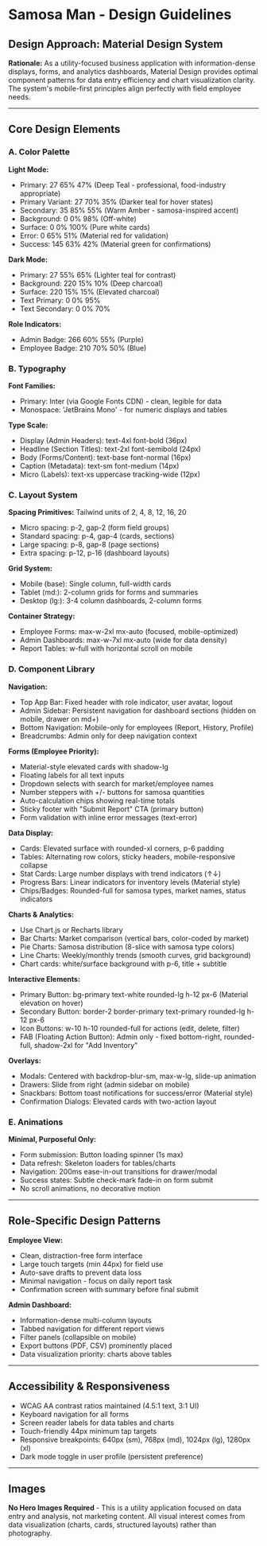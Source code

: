 # Samosa Man - Design Guidelines

## Design Approach: Material Design System
**Rationale:** As a utility-focused business application with information-dense displays, forms, and analytics dashboards, Material Design provides optimal component patterns for data entry efficiency and chart visualization clarity. The system's mobile-first principles align perfectly with field employee needs.

---

## Core Design Elements

### A. Color Palette

**Light Mode:**
- Primary: 27 65% 47% (Deep Teal - professional, food-industry appropriate)
- Primary Variant: 27 70% 35% (Darker teal for hover states)
- Secondary: 35 85% 55% (Warm Amber - samosa-inspired accent)
- Background: 0 0% 98% (Off-white)
- Surface: 0 0% 100% (Pure white cards)
- Error: 0 65% 51% (Material red for validation)
- Success: 145 63% 42% (Material green for confirmations)

**Dark Mode:**
- Primary: 27 55% 65% (Lighter teal for contrast)
- Background: 220 15% 10% (Deep charcoal)
- Surface: 220 15% 15% (Elevated charcoal)
- Text Primary: 0 0% 95%
- Text Secondary: 0 0% 70%

**Role Indicators:**
- Admin Badge: 266 60% 55% (Purple)
- Employee Badge: 210 70% 50% (Blue)

### B. Typography

**Font Families:**
- Primary: Inter (via Google Fonts CDN) - clean, legible for data
- Monospace: 'JetBrains Mono' - for numeric displays and tables

**Type Scale:**
- Display (Admin Headers): text-4xl font-bold (36px)
- Headline (Section Titles): text-2xl font-semibold (24px)
- Body (Forms/Content): text-base font-normal (16px)
- Caption (Metadata): text-sm font-medium (14px)
- Micro (Labels): text-xs uppercase tracking-wide (12px)

### C. Layout System

**Spacing Primitives:** Tailwind units of 2, 4, 8, 12, 16, 20
- Micro spacing: p-2, gap-2 (form field groups)
- Standard spacing: p-4, gap-4 (cards, sections)
- Large spacing: p-8, gap-8 (page sections)
- Extra spacing: p-12, p-16 (dashboard layouts)

**Grid System:**
- Mobile (base): Single column, full-width cards
- Tablet (md:): 2-column grids for forms and summaries
- Desktop (lg:): 3-4 column dashboards, 2-column forms

**Container Strategy:**
- Employee Forms: max-w-2xl mx-auto (focused, mobile-optimized)
- Admin Dashboards: max-w-7xl mx-auto (wide for data density)
- Report Tables: w-full with horizontal scroll on mobile

### D. Component Library

**Navigation:**
- Top App Bar: Fixed header with role indicator, user avatar, logout
- Admin Sidebar: Persistent navigation for dashboard sections (hidden on mobile, drawer on md+)
- Bottom Navigation: Mobile-only for employees (Report, History, Profile)
- Breadcrumbs: Admin only for deep navigation context

**Forms (Employee Priority):**
- Material-style elevated cards with shadow-lg
- Floating labels for all text inputs
- Dropdown selects with search for market/employee names
- Number steppers with +/- buttons for samosa quantities
- Auto-calculation chips showing real-time totals
- Sticky footer with "Submit Report" CTA (primary button)
- Form validation with inline error messages (text-error)

**Data Display:**
- Cards: Elevated surface with rounded-xl corners, p-6 padding
- Tables: Alternating row colors, sticky headers, mobile-responsive collapse
- Stat Cards: Large number displays with trend indicators (↑↓)
- Progress Bars: Linear indicators for inventory levels (Material style)
- Chips/Badges: Rounded-full for samosa types, market names, status indicators

**Charts & Analytics:**
- Use Chart.js or Recharts library
- Bar Charts: Market comparison (vertical bars, color-coded by market)
- Pie Charts: Samosa distribution (8-slice with samosa type colors)
- Line Charts: Weekly/monthly trends (smooth curves, grid background)
- Chart cards: white/surface background with p-6, title + subtitle

**Interactive Elements:**
- Primary Button: bg-primary text-white rounded-lg h-12 px-6 (Material elevation on hover)
- Secondary Button: border-2 border-primary text-primary rounded-lg h-12 px-6
- Icon Buttons: w-10 h-10 rounded-full for actions (edit, delete, filter)
- FAB (Floating Action Button): Admin only - fixed bottom-right, rounded-full, shadow-2xl for "Add Inventory"

**Overlays:**
- Modals: Centered with backdrop-blur-sm, max-w-lg, slide-up animation
- Drawers: Slide from right (admin sidebar on mobile)
- Snackbars: Bottom toast notifications for success/error (Material style)
- Confirmation Dialogs: Elevated cards with two-action layout

### E. Animations

**Minimal, Purposeful Only:**
- Form submission: Button loading spinner (1s max)
- Data refresh: Skeleton loaders for tables/charts
- Navigation: 200ms ease-in-out transitions for drawer/modal
- Success states: Subtle check-mark fade-in on form submit
- No scroll animations, no decorative motion

---

## Role-Specific Design Patterns

**Employee View:**
- Clean, distraction-free form interface
- Large touch targets (min 44px) for field use
- Auto-save drafts to prevent data loss
- Minimal navigation - focus on daily report task
- Confirmation screen with summary before final submit

**Admin Dashboard:**
- Information-dense multi-column layouts
- Tabbed navigation for different report views
- Filter panels (collapsible on mobile)
- Export buttons (PDF, CSV) prominently placed
- Data visualization priority: charts above tables

---

## Accessibility & Responsiveness

- WCAG AA contrast ratios maintained (4.5:1 text, 3:1 UI)
- Keyboard navigation for all forms
- Screen reader labels for data tables and charts
- Touch-friendly 44px minimum tap targets
- Responsive breakpoints: 640px (sm), 768px (md), 1024px (lg), 1280px (xl)
- Dark mode toggle in user profile (persistent preference)

---

## Images

**No Hero Images Required** - This is a utility application focused on data entry and analysis, not marketing content. All visual interest comes from data visualization (charts, cards, structured layouts) rather than photography.